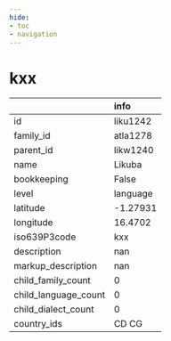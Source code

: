 ```yaml
---
hide:
- toc
- navigation
---
```

# kxx
|                      | info     |
|:---------------------|:---------|
| id                   | liku1242 |
| family_id            | atla1278 |
| parent_id            | likw1240 |
| name                 | Likuba   |
| bookkeeping          | False    |
| level                | language |
| latitude             | -1.27931 |
| longitude            | 16.4702  |
| iso639P3code         | kxx      |
| description          | nan      |
| markup_description   | nan      |
| child_family_count   | 0        |
| child_language_count | 0        |
| child_dialect_count  | 0        |
| country_ids          | CD CG    |